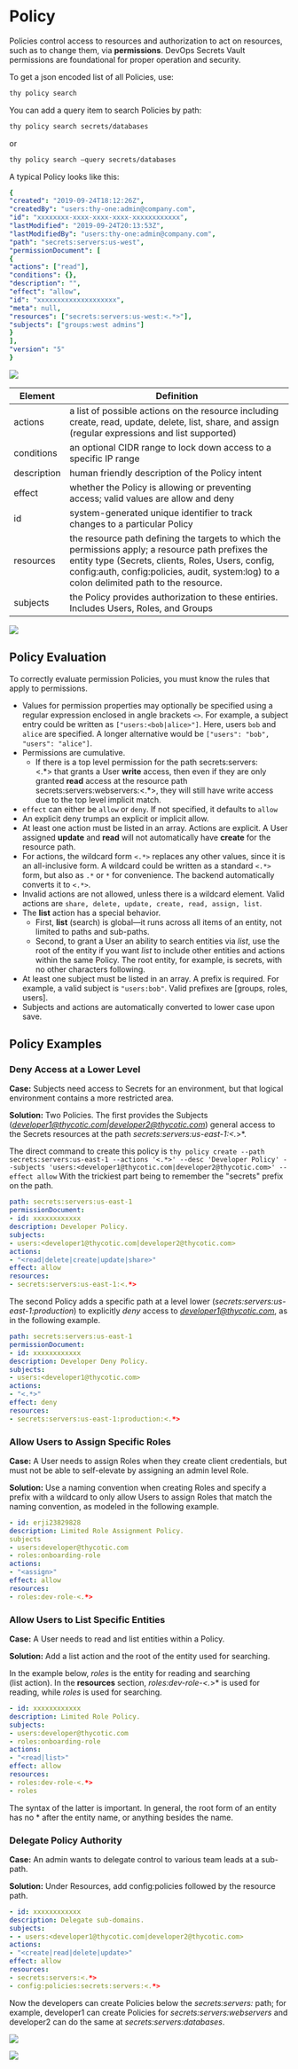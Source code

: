 ﻿[title]: # (Policy)
[tags]: # (DevOps Secrets Vault,DSV,)
[priority]: # (4700)

# Policy

Policies control access to resources and authorization to act on resources, such as to change them, via **permissions**.
DevOps Secrets Vault permissions are foundational for proper operation and security.

To get a json encoded list of all Policies, use:

```BASH
thy policy search
```

You can add a query item to search Policies by path:

```BASH
thy policy search secrets/databases
```

or

```BASH
thy policy search –query secrets/databases
```

A typical Policy looks like this:

```yaml
{
"created": "2019-09-24T18:12:26Z",
"createdBy": "users:thy-one:admin@company.com",
"id": "xxxxxxxx-xxxx-xxxx-xxxx-xxxxxxxxxxxx",
"lastModified": "2019-09-24T20:13:53Z",
"lastModifiedBy": "users:thy-one:admin@company.com",
"path": "secrets:servers:us-west",
"permissionDocument": [
{
"actions": ["read"],
"conditions": {},
"description": "",
"effect": "allow",
"id": "xxxxxxxxxxxxxxxxxxxx",
"meta": null,
"resources": ["secrets:servers:us-west:<.*>"],
"subjects": ["groups:west admins"]
}
],
"version": "5"
}
```

![](./images/spacer.png)

| **Element**        | **Definition**                                                                                                                                                                                                                                          |
|--------------------|---------------------------------------------------------------------------------------------------------------------------------------------------------------------------------------------------------------------------------------------------------|
| actions            | a list of possible actions on the resource including create, read, update, delete, list, share, and assign (regular expressions and list supported)                                                                                                     |
| conditions         | an optional CIDR range to lock down access to a specific IP range                                                                                                                                                                                       |
| description        | human friendly description of the Policy intent                                                                                                                                                                                                         |
| effect             | whether the Policy is allowing or preventing access; valid values are allow and deny                                                                                                                                                                    |
| id                 | system-generated unique identifier to track changes to a particular Policy                                                                                                                                                                              |
| resources          | the resource path defining the targets to which the permissions apply; a resource path prefixes the entity type (Secrets, clients, Roles, Users, config, config:auth, config:policies, audit, system:log) to a colon delimited path to the resource.    |
| subjects           | the Policy provides authorization to these entiries.  Includes Users, Roles, and Groups                                                                                                                                                       |

![](./images/spacer.png)

## Policy Evaluation

To correctly evaluate permission Policies, you must know the rules that apply to permissions.

* Values for permission properties may optionally be specified using a regular expression enclosed in angle brackets `<>`. For example,
a subject entry could be written as `["users:<bob|alice>"]`. Here, users `bob` and `alice` are specified. A longer alternative would be
`["users": "bob", "users": "alice"]`.
* Permissions are cumulative.
  * If there is a top level permission for the path secrets:servers:<.\*> that grants a User **write** access, then even if they are only granted **read** access at the resource path secrets:servers:webservers:<.\*>, they will still have write access due to the top level implicit match.
* `effect` can either be `allow` or `deny`. If not specified, it defaults to `allow`
* An explicit deny trumps an explicit or implicit allow.
* At least one action must be listed in an array. Actions are explicit. A User assigned **update** and **read** will not automatically have **create** for the resource path.
* For actions, the wildcard form `<.*>` replaces any other values, since it is an all-inclusive form.  A wildcard could be written as a standard `<.*>` form, but also as `.*` or `*` for convenience. The backend automatically converts it to `<.*>`.
* Invalid actions are not allowed, unless there is a wildcard element. Valid actions are `share, delete, update, create, read, assign, list`.
* The **list** action has a special behavior.
  * First, **list** (search) is global—it runs across all items of an entity, not limited to paths and sub-paths.
  * Second, to grant a User an ability to search entities via *list*, use the root of the entity if you want *list* to include other entities and actions within the same Policy. The root entity, for example, is secrets, with no other characters following.
* At least one subject must be listed in an array. A prefix is required. For example, a valid subject is `"users:bob"`. Valid prefixes are [groups, roles, users].
* Subjects and actions are automatically converted to lower case upon save.

## Policy Examples

### Deny Access at a Lower Level

**Case:** Subjects need access to Secrets for an environment, but that logical environment contains a more restricted area.

**Solution:** Two Policies. The first provides the Subjects (*developer1@thycotic.com|developer2@thycotic.com*) general access to the Secrets resources at the path *secrets:servers:us-east-1:<.*>*.

The direct command to create this policy is `thy policy create --path secrets:servers:us-east-1 --actions '<.*>' --desc 'Developer Policy' --subjects 'users:<developer1@thycotic.com|developer2@thycotic.com>' --effect allow`  With the trickiest part being to remember the "secrets" prefix on the path.

```yaml
path: secrets:servers:us-east-1
permissionDocument:
- id: xxxxxxxxxxxx
description: Developer Policy.
subjects:
- users:<developer1@thycotic.com|developer2@thycotic.com>
actions:
- "<read|delete|create|update|share>"
effect: allow
resources:
- secrets:servers:us-east-1:<.*>
```

The second Policy adds a specific path at a level lower (*secrets:servers:us-east-1:production*) to explicitly *deny* access to *developer1@thycotic.com*, as in the following example.

```yaml
path: secrets:servers:us-east-1
permissionDocument:
- id: xxxxxxxxxxxx
description: Developer Deny Policy.
subjects:
- users:<developer1@thycotic.com>
actions:
- "<.*>"
effect: deny
resources:
- secrets:servers:us-east-1:production:<.*>
```

### Allow Users to Assign Specific Roles

**Case:** A User needs to assign Roles when they create client credentials, but must not be able to self-elevate by assigning an admin level Role.

**Solution:** Use a naming convention when creating Roles and specify a prefix with a wildcard to only allow Users to assign Roles that match the naming convention, as modeled in the following example.

```yaml
- id: erji23829828
description: Limited Role Assignment Policy.
subjects
- users:developer@thycotic.com
- roles:onboarding-role
actions:
- "<assign>"
effect: allow
resources:
- roles:dev-role-<.*>
```

### Allow Users to List Specific Entities

**Case:** A User needs to read and list entities within a Policy.

**Solution:** Add a list action and the root of the entity used for searching.

In the example below, *roles* is the entity for reading and searching (list action). In the **resources** section, *roles:dev-role-<.*>* is used for reading, while *roles* is used for searching.

```yaml
- id: xxxxxxxxxxxx
description: Limited Role Policy.
subjects:
- users:developer@thycotic.com
- roles:onboarding-role
actions:
- "<read|list>"
effect: allow
resources:
- roles:dev-role-<.*>
- roles
```

The syntax of the latter is important. In general, the root form of an entity has no * after the entity name, or anything besides the name.

### Delegate Policy Authority

**Case:** An admin wants to delegate control to various team leads at a sub-path.

**Solution:** Under Resources, add config:policies followed by the resource path.

```yaml
- id: xxxxxxxxxxxx
description: Delegate sub-domains.
subjects:
- - users:<developer1@thycotic.com|developer2@thycotic.com>
actions:
- "<create|read|delete|update>"
effect: allow
resources:
- secrets:servers:<.*>
- config:policies:secrets:servers:<.*>
```

Now the developers can create Policies below the *secrets:servers:* path; for example, developer1 can create Policies for *secrets:servers:webservers* and developer2 can do the same at *secrets:servers:databases*.

![](./images/spacer.png)

![](./images/spacer.png)
